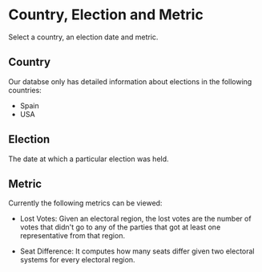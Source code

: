 # Country, Election and Metric

Select a country, an election date and metric.

## Country

Our databse only has detailed information about elections in the following
countries:

- Spain
- USA

## Election

The date at which a particular election was held.

## Metric

Currently the following metrics can be viewed:

- Lost Votes: Given an electoral region, the lost votes are the number of votes
that didn't go to any of the parties that got at least one representative from
that region.

- Seat Difference: It computes how many seats differ given two electoral systems
for every electoral region.
